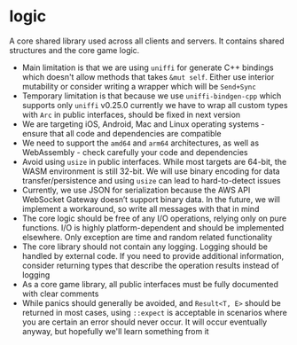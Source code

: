# logic

A core shared library used across all clients and servers. It contains shared structures and the core game logic.

- Main limitation is that we are using `uniffi` for generate C++ bindings which doesn't allow methods that takes `&mut self`. Either use interior mutability or consider writing a wrapper which will be `Send+Sync`
- Temporary limitation is that because we use `uniffi-bindgen-cpp` which supports only `uniffi` v0.25.0 currently we have to wrap all custom types with `Arc` in public interfaces, should be fixed in next version
- We are targeting iOS, Android, Mac and Linux operating systems - ensure that all code and dependencies are compatible
- We need to support the `amd64` and `arm64` architectures, as well as WebAssembly - check carefully your code and dependencies
- Avoid using `usize` in public interfaces. While most targets are 64-bit, the WASM environment is still 32-bit. We will use binary encoding for data transfer/persistence and using `usize` can lead to hard-to-detect issues
- Currently, we use JSON for serialization because the AWS API WebSocket Gateway doesn’t support binary data. In the future, we will implement a workaround, so write all messages with that in mind
- The core logic should be free of any I/O operations, relying only on pure functions. I/O is highly platform-dependent and should be implemented elsewhere. Only exception are time and random related functionality
- The core library should not contain any logging. Logging should be handled by external code. If you need to provide additional information, consider returning types that describe the operation results instead of logging
- As a core game library, all public interfaces must be fully documented with clear comments
- While panics should generally be avoided, and `Result<T, E>` should be returned in most cases, using `::expect` is acceptable in scenarios where you are certain an error should never occur. It will occur eventually anyway, but hopefully we'll learn something from it
